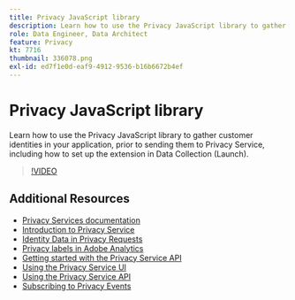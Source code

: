 ```yaml
---
title: Privacy JavaScript library
description: Learn how to use the Privacy JavaScript library to gather customer identities in your application, prior to sending them to Privacy Service, including how to set up the extension in Data Collection (Launch).
role: Data Engineer, Data Architect
feature: Privacy
kt: 7716
thumbnail: 336078.png
exl-id: ed7f1e0d-eaf9-4912-9536-b16b6672b4ef
---
```


# Privacy JavaScript library

Learn how to use the Privacy JavaScript library to gather customer identities in your application, prior to sending them to Privacy Service, including how to set up the extension in Data Collection (Launch).

>[!VIDEO](https://video.tv.adobe.com/v/336078?quality=12&learn=on)

## Additional Resources

+ [Privacy Services documentation](https://experienceleague.adobe.com/docs/experience-platform/privacy/home.html)
+ [Introduction to Privacy Service](introduction-to-privacy-services.md)
+ [Identity Data in Privacy Requests](identity-data-in-privacy-requests.md)
+ [Privacy labels in Adobe Analytics](privacy-labels-in-adobe-analytics.md)
+ [Getting started with the Privacy Service API](getting-started-with-privacy-services-api.md)
+ [Using the Privacy Service UI](using-privacy-services-ui.md)
+ [Using the Privacy Service API](using-the-privacy-service-api.md)
+ [Subscribing to Privacy Events](subscribe-to-privacy-events.md)
